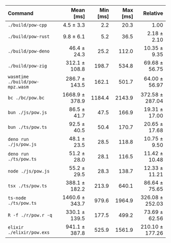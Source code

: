 | Command | Mean [ms] | Min [ms] | Max [ms] | Relative |
|:---|---:|---:|---:|---:|
| `./build/pow-cpp` | 4.5 ± 3.3 | 2.2 | 20.3 | 1.00 |
| `./build/pow-rust` | 9.8 ± 6.1 | 5.2 | 36.5 | 2.18 ± 2.10 |
| `./build/pow-deno` | 46.4 ± 24.3 | 25.2 | 112.0 | 10.35 ± 9.35 |
| `./build/pow-zig` | 312.1 ± 108.8 | 198.7 | 534.8 | 69.68 ± 56.75 |
| `wasmtime ./build/pow-mpz.wasm` | 286.7 ± 143.5 | 162.1 | 501.7 | 64.00 ± 56.97 |
| `bc ./bc/pow.bc` | 1668.9 ± 378.9 | 1184.4 | 2143.9 | 372.58 ± 287.04 |
| `bun ./js/pow.js` | 86.5 ± 41.7 | 47.5 | 166.9 | 19.31 ± 17.00 |
| `bun ./ts/pow.ts` | 92.5 ± 40.5 | 50.4 | 170.7 | 20.65 ± 17.68 |
| `deno run ./js/pow.js` | 48.1 ± 23.5 | 28.5 | 118.8 | 10.75 ± 9.50 |
| `deno run ./ts/pow.ts` | 51.2 ± 28.0 | 28.1 | 116.5 | 11.42 ± 10.48 |
| `node ./js/pow.js` | 55.2 ± 29.5 | 28.3 | 138.7 | 12.33 ± 11.21 |
| `tsx ./ts/pow.ts` | 388.1 ± 182.2 | 213.9 | 640.1 | 86.64 ± 75.65 |
| `ts-node ./ts/pow.ts` | 1460.6 ± 343.7 | 979.6 | 1964.9 | 326.08 ± 252.03 |
| `R -f ./r/pow.r -q` | 330.1 ± 139.5 | 177.5 | 499.2 | 73.69 ± 62.56 |
| `elixir ./elixir/pow.exs` | 941.1 ± 387.8 | 525.9 | 1561.9 | 210.10 ± 177.26 |
